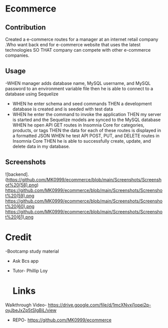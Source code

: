 # Ecommerce

## Contribution
Created a e-commerce routes for a manager at an internet retail company .Who want back end for e-commerce website that uses the latest technologies
SO THAT company can compete with other e-commerce companies.

## Usage
-WHEN manager adds database name, MySQL username, and MySQL password to an environment variable file then he is able to connect to a database using Sequelize
- WHEN he  enter schema and seed commands THEN a development database is created and is seeded with test data
- WHEN he enter the command to invoke the application THEN my server is started and the Sequelize models are synced to the MySQL database
WHEN he  open API GET routes in Insomnia Core for categories, products, or tags THEN the data for each of these routes is displayed in a formatted JSON
WHEN he test API POST, PUT, and DELETE routes in Insomnia Core THEN he is able to successfully create, update, and delete data in my database.

## Screenshots
![backend].(https://github.com/MK0999/ecommerce/blob/main/Screenshots/Screenshot%20(58).png)
https://github.com/MK0999/ecommerce/blob/main/Screenshots/Screenshot%20(59).png
https://github.com/MK0999/ecommerce/blob/main/Screenshots/Screenshot%20(60).png
https://github.com/MK0999/ecommerce/blob/main/Screenshots/Screenshot%20(61).png

# Credit
  -Bootcamp study material
- Ask Bcs app
- Tutor- Phillip Loy
  
  # Links
 Walkthrough Video- https://drive.google.com/file/d/1mcXNvxj1opei2p-oyJbeJxZp5tSIgBiL/view
- REPO- https://github.com/MK0999/ecommerce
